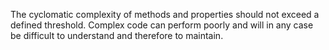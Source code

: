 
The cyclomatic complexity of methods and properties should not exceed a defined threshold. Complex code can perform poorly and will in any case be difficult to understand and therefore to maintain.
